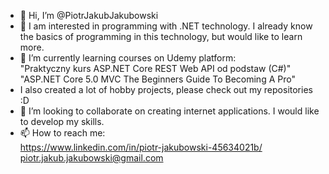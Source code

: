 - 👋 Hi, I’m @PiotrJakubJakubowski
- 👀 I am interested in programming with .NET technology. I already know the basics of programming in this technology, but would like to learn more.
- 🌱 I’m currently learning courses on Udemy platform:
  <br />
  "Praktyczny kurs ASP.NET Core REST Web API od podstaw (C#)"
  <br />
  "ASP.NET Core 5.0 MVC The Beginners Guide To Becoming A Pro"
  <br />
- I also created a lot of hobby projects, please check out my repositories :D
- 💞️ I’m looking to collaborate on creating internet applications. I would like to develop my skills.
- 📫 How to reach me:
  <br />
  https://www.linkedin.com/in/piotr-jakubowski-45634021b/
  <br />
  piotr.jakub.jakubowski@gmail.com
<!---
PiotrJakubJakubowski/PiotrJakubJakubowski is a ✨ special ✨ repository because its `README.md` (this file) appears on your GitHub profile.
You can click the Preview link to take a look at your changes.
--->
